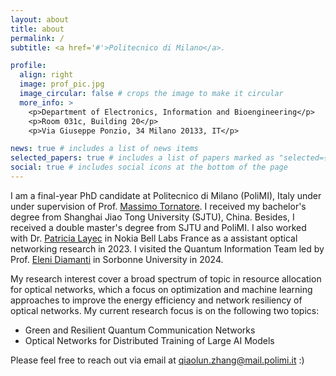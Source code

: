 ```yaml
---
layout: about
title: about
permalink: /
subtitle: <a href='#'>Politecnico di Milano</a>. 

profile:
  align: right
  image: prof_pic.jpg
  image_circular: false # crops the image to make it circular
  more_info: >
    <p>Department of Electronics, Information and Bioengineering</p>
    <p>Room 031c, Building 20</p>
    <p>Via Giuseppe Ponzio, 34 Milano 20133, IT</p>

news: true # includes a list of news items
selected_papers: true # includes a list of papers marked as "selected={true}"
social: true # includes social icons at the bottom of the page
---
```


I am a final-year PhD candidate at Politecnico di Milano (PoliMI), Italy under under supervision of Prof. [Massimo Tornatore](https://tornatore.faculty.polimi.it/). I received my bachelor's degree from Shanghai Jiao Tong University (SJTU), China. Besides, I received a double master's degree from SJTU and PoliMI.
I also worked with Dr. [Patricia Layec](https://www.nokia.com/blog/author/patricia-layec/) in Nokia Bell Labs France as a assistant optical networking research in 2023.
I visited the Quantum Information Team led by Prof. [Eleni Diamanti](https://largo.lip6.fr/~ediamanti/research.html) in Sorbonne University in 2024. 

My research interest cover a broad spectrum of topic in resource allocation for optical networks, which a focus on optimization and machine learning approaches to improve the energy efficiency and network resiliency of optical networks. My current research focus is on the following two topics:

- Green and Resilient Quantum Communication Networks
- Optical Networks for Distributed Training of Large AI Models

Please feel free to reach out via email at <qiaolun.zhang@mail.polimi.it> :)

